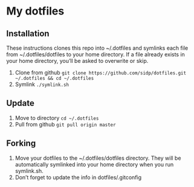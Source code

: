 # My dotfiles

## Installation

These instructions clones this repo into ~/.dotfiles and symlinks each file from ~/.dotfiles/dotfiles to your home directory. If a file already exists in your home directory, you’ll be asked to overwrite or skip.

1. Clone from github `git clone https://github.com/sidp/dotfiles.git ~/.dotfiles && cd ~/.dotfiles`
2. Symlink `./symlink.sh`

## Update

1. Move to directory `cd ~/.dotfiles`
2. Pull from github `git pull origin master`

## Forking

1. Move your dotfiles to the ~/.dotfiles/dotfiles directory. They will be automatically symlinked into your home directory when you run symlink.sh.
2. Don’t forget to update the info in dotfiles/.gitconfig
